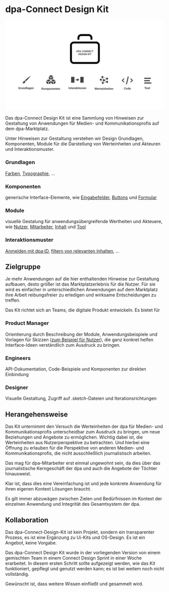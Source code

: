 # dpa-Connect Design Kit

![](./keyvisual.jpg)

Das dpa-Connect Design Kit ist eine Sammlung von Hinweisen zur Gestaltung von Anwendungen für Medien- und Kommunikationsprofis auf dem dpa-Marktplatz.

Unter Hinweisen zur Gestaltung verstehen wir Design Grundlagen, Komponenten, Module für die Darstellung von Werteinheiten und Akteuren und Interaktionsmuster.

### Grundlagen

[Farben](grundlagen/farben.md), [Typographie](grundlagen/schriftart.md), …

### Komponenten
generische Interface-Elemente, wie [Eingabefelder](komponenten/formular.md), [Buttons](komponenten/button.md) und [Formular](komponenten/beispiel.md)

### Module
visuelle Gestalung für anwendungsübergreifende Wertheiten und Akteuere, wie [Nutzer](werteinheiten-und-akteure/nutzer.md), [Mitarbeiter](werteinheiten-und-akteure/mitarbeiter.md), [Inhalt](werteinheiten-und-akteure/inhalt.md) und [Tool](werteinheiten-und-akteure/tool.md)

### Interaktionsmuster
[Anmelden mit dpa·ID](interaktionen/anmelden-mit-dpa-id.md), [filtern von relevanten Inhalten](interaktionen/wiederholt-relevantes-finden.md), …

## Zielgruppe

Je mehr Anwendungen auf die hier enthaltenden Hinweise zur Gestaltung aufbauen, desto größer ist das Marktplatzerlebnis für die Nutzer. Für sie wird es einfacher in unterschiedlichen Anwendungen auf dem Marktplatz ihre Arbeit reibungsfreier zu erledigen und wirksame Entscheidungen zu treffen.

Das Kit richtet sich an Teams, die digitale Produkt entwickeln. Es bietet für

### Product Manager
Orientierung durch Beschreibung der Module, Anwendungsbeispiele und Vorlagen für Skizzen ([zum Beispiel für Nutzer](werteinheiten-und-akteure/nutzer.html#skizze)), die ganz konkret helfen Interface-Ideen verständlich zum Ausdruck zu bringen.

### Engineers
API-Dokumentation, Code-Beispiele und Komponenten zur direkten Einbindung

### Designer
Visuelle Gestaltung, Zugriff auf .sketch-Dateien und Iterationsrichtungen

## Herangehensweise

Das Kit unternimmt den Versuch die Werteinheiten der dpa für Medien- und Kommunikationsprofis unterscheidbar zum Ausdruck zu bringen, um neue Beziehungen und Angebote zu ermöglichen. Wichtig dabei ist, die Werteinheiten aus Nutzerperspektive zu betrachten. Und hierbei eine Öffnung zu erlauben für die Perspektive von anderen Medien- und Kommunikationsprofis, die nicht ausschließlich journalistisch arbeiten.

Das mag für dpa-Mitarbeiter  erst  einmal ungewohnt sein,  da dies über das journalistische Kerngeschäft der dpa und auch die Angebote der Töchter hinausweist.

Klar ist, dass dies eine Vereinfachung ist und jede konkrete Anwendung für ihren eigenen Kontext Lösungen braucht.

Es gilt immer abzuwägen zwischen Zielen und Bedürfnissen im Kontext der einzelnen Anwendung und Integrität des Gesamtsystem der dpa.

## Kollaboration

Das dpa-Connect-Design-Kit ist kein Projekt, sondern ein transparenter Prozess, es ist eine Ergänzung zu Ui-Kits und OS-Design. Es ist ein Angebot, keine Vorgabe.

Das dpa-Connect Design Kit wurde in der vorliegenden Version von einem gemischten Team in einem Connect Design Sprint in einer Woche erarbeitet. In diesem ersten Schritt sollte aufgezeigt werden, wie das Kit funktioniert, gepflegt und genutzt werden kann; es ist bei weitem noch nicht vollständig.

Gewünscht ist, dass weitere Wissen einfließt und gesammelt wird.


